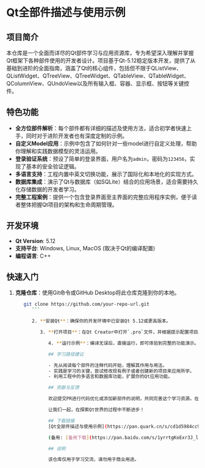 # Qt全部件描述与使用示例

## 项目简介

本仓库是一个全面而详尽的Qt部件学习与应用资源库，专为希望深入理解并掌握Qt框架下各种部件使用的开发者设计。项目基于Qt-5.12稳定版本开发，提供了从基础到进阶的全面指南，涵盖了Qt的核心组件，包括但不限于QListView、QListWidget、QTreeView、QTreeWidget、QTableView、QTableWidget、QColumnView、QUndoView以及所有输入框、容器、显示框、按钮等关键控件。

## 特色功能

- **全方位部件解析**：每个部件都有详细的描述及使用方法，适合初学者快速上手，同时对于进阶开发者也有深度定制的示例。
- **自定义Model应用**：示例中包含了如何针对一些model进行自定义处理，帮助你理解和实践数据模型的灵活运用。
- **登录验证系统**：预设了简单的登录界面，用户名为`admin`，密码为`123456`，实现了基本的安全验证逻辑。
- **多语言支持**：工程内置中英文切换功能，展示了国际化和本地化的实现方式。
- **数据库集成**：演示了Qt与数据库（如SQLite）结合的应用场景，适合需要持久化存储数据的开发者学习。
- **完整工程案例**：提供一个包含登录界面至主界面的完整应用程序实例，便于读者整体把握Qt项目的架构和生命周期管理。

## 开发环境

- **Qt Version**: 5.12
- **支持平台**: Windows, Linux, MacOS (取决于Qt的编译配置)
- **编程语言**: C++

## 快速入门

1. **克隆仓库**：使用Git命令或GitHub Desktop将此仓库克隆到你的本地。
   ```bash
      git clone https://github.com/your-repo-url.git
         ```

         2. **安装Qt**：确保你的开发环境中已安装Qt 5.12或更高版本。

            3. **打开项目**：在Qt Creator中打开`.pro`文件，并根据提示配置项目。

               4. **运行示例**：编译无误后，直接运行，即可体验到完整的功能演示。

               ## 学习路径建议

               - 先从阅读每个部件的注释代码开始，理解其作用与用法。
               - 实践是学习的关键，尝试修改现有例子或者创建新的项目来应用所学。
               - 利用工程中的多语言和数据库功能，扩展你的Qt应用功能。

               ## 贡献与反馈

               欢迎提交PR进行代码优化或添加新部件的说明，共同完善这个学习资源。在使用过程中遇到任何问题，也请通过GitHub的Issue功能提出，社区将竭力帮助解决。

               让我们一起，在探索Qt世界的过程中不断进步！

               ## 下载链接
               [Qt全部件描述与使用示例](https://pan.quark.cn/s/cd1d5984cc9b) 

               (备用: [备用下载](https://pan.baidu.com/s/1yrrtgKoExr3J_lrRnIxkHg?pwd=e2r4))

               ## 说明

               该仓库仅用于学习交流，请勿用于商业用途。
